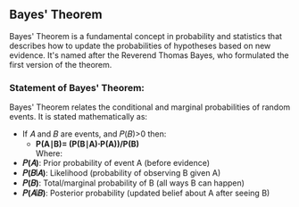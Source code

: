 ## Bayes' Theorem
Bayes' Theorem is a fundamental concept in probability and statistics that describes how to update the probabilities of hypotheses based on new evidence. It's named after the Reverend Thomas Bayes, who formulated the first version of the theorem.

### Statement of Bayes' Theorem:
Bayes' Theorem relates the conditional and marginal probabilities of random events. It is stated mathematically as:

- If 𝐴 and 𝐵 are events, and 𝑃(𝐵)>0 then:
   - **P(A∣B)= (P(B∣A)⋅P(A))/P(B)**  
​
Where:
- **𝑃(𝐴)**: Prior probability of event A (before evidence)
- **𝑃(𝐵∣𝐴)**: Likelihood (probability of observing B given A)
- **𝑃(𝐵)**: Total/marginal probability of B (all ways B can happen)
- **𝑃(𝐴∣𝐵)**: Posterior probability (updated belief about A after seeing B)

